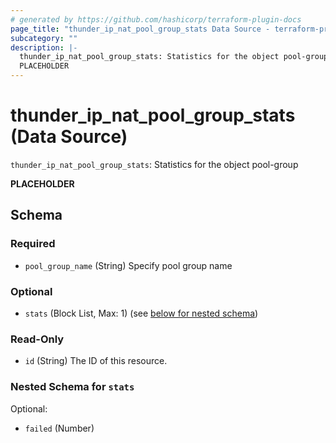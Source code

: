 ```yaml
---
# generated by https://github.com/hashicorp/terraform-plugin-docs
page_title: "thunder_ip_nat_pool_group_stats Data Source - terraform-provider-thunder"
subcategory: ""
description: |-
  thunder_ip_nat_pool_group_stats: Statistics for the object pool-group
  PLACEHOLDER
---
```


# thunder_ip_nat_pool_group_stats (Data Source)

`thunder_ip_nat_pool_group_stats`: Statistics for the object pool-group

__PLACEHOLDER__



<!-- schema generated by tfplugindocs -->
## Schema

### Required

- `pool_group_name` (String) Specify pool group name

### Optional

- `stats` (Block List, Max: 1) (see [below for nested schema](#nestedblock--stats))

### Read-Only

- `id` (String) The ID of this resource.

<a id="nestedblock--stats"></a>
### Nested Schema for `stats`

Optional:

- `failed` (Number)


